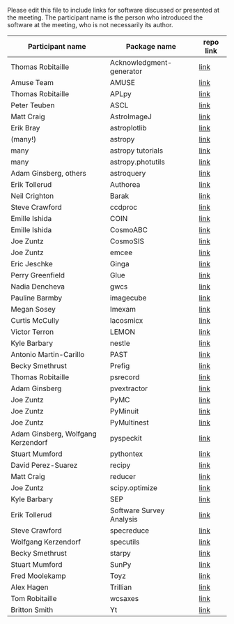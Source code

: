 Please edit this file to include links for software discussed or presented at the meeting.
The participant name is the person who introduced the software at the meeting, who is not necessarily its author.

| Participant name      | Package name           | repo link  |
| ------------- |-------------| -----|
|Thomas Robitaille|Acknowledgment-generator|[link](http://astrofrog.github.io/acknowledgment-generator)|
|Amuse Team|AMUSE|[link](http://www.amusecode.org/)|
|Thomas Robitaille|APLpy|[link](https://aplpy.github.io)|
|Peter Teuben|ASCL|[link](http://ascl.net)|
|Matt Craig|AstroImageJ|[link](http://www.astro.louisville.edu/software/astroimagej/)|
|Erik Bray|astroplotlib|[link](http://astroplotlib.stsci.edu)|
|(many!) | astropy | [link](https://github.com/astropy/astropy)|astropy|
|many|astropy tutorials|[link](https://github.com/astropy/astropy-tutorials)|
|many|astropy.photutils|[link](https://github.com/astropy/photutils)|astropy.photutils|
|Adam Ginsberg, others|astroquery|[link](https://github.com/astropy/astroquery)|
|Erik Tollerud|Authorea|[link](https://www.authorea.com)|
|Neil Crighton|Barak|[link](https://github.com/nhmc/Barak)|
|Steve Crawford|ccdproc|[link](https://github.com/astropy/ccdproc)|
|Emille Ishida|COIN|[link](http://cointoolbox.github.io)|
|Emille Ishida|CosmoABC|[link](http://cosmoabc.readthedocs.org/en/latest)|
|Joe Zuntz|CosmoSIS|[link](https://bitbucket.org/joezuntz/cosmosis/wiki/development)|
|Joe Zuntz|emcee|[link](http://dan.iel.fm/emcee/current/)|
|Eric Jeschke|Ginga|[link](https://github.com/ejeschke/ginga)|
|Perry Greenfield|Glue|[link](http://www.glueviz.org/en/stable/)|
|Nadia Dencheva|gwcs|[link](https://github.com/spacetelescope/gwcs)|
|Pauline Barmby|imagecube|[link](https://github.com/sophiathl/imagecube)|
|Megan Sosey|Imexam|[link](http://imexam.readthedocs.org/imexam/index.html)|
|Curtis McCully|lacosmicx|[link](https://github.com/cmccully/lacosmicx)|
|Victor Terron|LEMON|[link](https://github.com/vterron/lemon)|
|Kyle Barbary|nestle|[link](https://github.com/kbarbary/nestle)|
|Antonio Martin-Carillo|PAST|[link](https://github.com/kalgash82/past)|
|Becky Smethrust|Prefig|[link](https://github.com/rjsmethurst/prefig)|
|Thomas Robitaille|psrecord|[link](https://github.com/astrofrog/psrecord)|
|Adam Ginsberg|pvextractor|[link](https://github.com/radio-astro-tools/pvextractor)|
|Joe Zuntz|PyMC|[link](http://pymc-devs.github.io/pymc/index.html)|
|Joe Zuntz|PyMinuit|[link](https://github.com/jpivarski/pyminuit)|
|Joe Zuntz|PyMultinest|[link](https://github.com/JohannesBuchner/PyMultiNest)|
|Adam Ginsberg, Wolfgang Kerzendorf|pyspeckit|[link](https://github.com/pyspeckit/pyspeckit)|
|Stuart Mumford|pythontex|[link](https://github.com/gpoore/pythontex)|
|David Perez-Suarez|recipy|[link](https://github.com/recipy/recipy)|
|Matt Craig|reducer|[link](https://github.com/mwcraig/reducer)|
|Joe Zuntz|scipy.optimize|[link](https://github.com/jpivarski/pyminuit)|
|Kyle Barbary|SEP|[link](https://github.com/kbarbary/sep)|
|Erik Tollerud  |Software Survey Analysis|[link](https://github.com/eteq/software_survey_analysis)|
|Steve Crawford|specreduce|[link](https://github.com/crawfordsm/specreduce)|
|Wolfgang Kerzendorf|specutils|[link](https://github.com/astropy/specutils)|
|Becky Smethrust|starpy|[link](https://github.com/zooniverse/starpy)|
|Stuart Mumford|SunPy|[link](http://sunpy.org)|
|Fred Moolekamp|Toyz|[link](http://fred3m.github.io/toyz/)|
|Alex Hagen|Trillian|[link](http://trillianverse.org)|
|Tom Robitaille|wcsaxes|[link](https://github.com/astrofrog/wcsaxes)|
|Britton Smith|Yt|[link](http://yt-project.org)|
